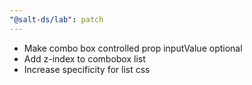 ```yaml
---
"@salt-ds/lab": patch
---
```


- Make combo box controlled prop inputValue optional
- Add z-index to combobox list
- Increase specificity for list css
